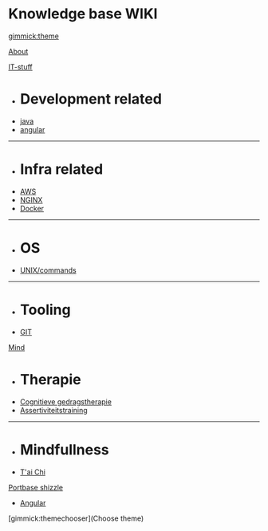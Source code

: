<!--
  -- Name of your wiki
  -- Do NOT remove the leading `#` character.
  -->

# Knowledge base WIKI


<!--
  -- Default theme
  -- (Read: http://dynalon.github.io/mdwiki/#!customizing.md#Theme_chooser)
  -->

[gimmick:theme](spacelab)


<!--
  -- Navigation
  -- (Read: http://dynalon.github.io/mdwiki/#!quickstart.md#Adding_a_navigation)
  -->

[About](pages/about.md)


[IT-stuff]()

  * # Development related
  * [java](it_stuff/java.md)
  * [angular](it_stuff/angular.md)
  - - - -
  * # Infra related
  * [AWS](it_Stuff/aws.md)
  * [NGINX](it_stuff/nginx.md)
  * [Docker](it_stuff/docker.md)
  - - - -
  * # OS
  * [UNIX/commands](it_stuff/bash.md)
  - - - -
  * # Tooling
  * [GIT](it_stuff/git.md)

[Mind]()

  * # Therapie
  * [Cognitieve gedragstherapie](mind/cgt.md)
  * [Assertiviteitstraining](mind/assertiviteit.md)
  - - - -
  * # Mindfullness
  * [T'ai Chi](mind/tai.md)



[Portbase shizzle]()

  * [Angular](portbase/angular.md)
  
<!--
  -- Change the Language
  -- Could be useful when there's more than one language wiki.
  -->

<!--
  -- Let the user choose a theme
  -- (Read: http://dynalon.github.io/mdwiki/#!quickstart.md#Adding_a_navigation)
  -->


[gimmick:themechooser](Choose theme)
